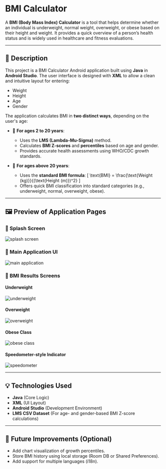 # BMI Calculator

A **BMI (Body Mass Index) Calculator** is a tool that helps determine whether an individual is underweight, normal weight, overweight, or obese based on their height and weight. It provides a quick overview of a person’s health status and is widely used in healthcare and fitness evaluations.

---

## 📱 Description

This project is a BMI Calculator Android application built using **Java** in **Android Studio**. The user interface is designed with **XML** to allow a clean and intuitive layout for entering:

- Weight  
- Height  
- Age  
- Gender  

The application calculates BMI in **two distinct ways**, depending on the user's age:

- 🔸 **For ages 2 to 20 years**:
  - Uses the **LMS (Lambda-Mu-Sigma)** method.
  - Calculates **BMI Z-scores** and **percentiles** based on age and gender.
  - Provides accurate health assessments using WHO/CDC growth standards.

- 🔸 **For ages above 20 years**:
  - Uses the **standard BMI formula**:
    \[
    \text{BMI} = \frac{\text{Weight (kg)}}{(\text{Height (m)})^2}
    \]
  - Offers quick BMI classification into standard categories (e.g., underweight, normal, overweight, obese).

---

## 🖼️ Preview of Application Pages

### 🔹 Splash Screen
![splash screen](https://github.com/user-attachments/assets/ca136854-b388-4d75-8b66-f55c0497db0b)

### 🔹 Main Application UI
![main application](https://github.com/user-attachments/assets/053e687f-a569-479e-8d78-920c70512761)

### 🔹 BMI Results Screens

#### Underweight
![underweight](https://github.com/user-attachments/assets/a38a538a-ca82-45a0-8bb6-5d60ae8035cf)

#### Overweight
![overweight](https://github.com/user-attachments/assets/c2d92252-8073-431a-a541-2749503aa235)

#### Obese Class
![obese class](https://github.com/user-attachments/assets/3dd4fac0-50d0-4946-9b06-e5b28f6ce5c3)

#### Speedometer-style Indicator
![speedometer](https://github.com/user-attachments/assets/2afd61bf-c0c3-4db2-a4a5-e0e543879cdd)

---

## 💡 Technologies Used

- **Java** (Core Logic)
- **XML** (UI Layout)
- **Android Studio** (Development Environment)
- **LMS CSV Dataset** (For age- and gender-based BMI Z-score calculations)

---

## 🧮 Future Improvements (Optional)

- Add chart visualization of growth percentiles.
- Store BMI history using local storage (Room DB or Shared Preferences).
- Add support for multiple languages (i18n).
